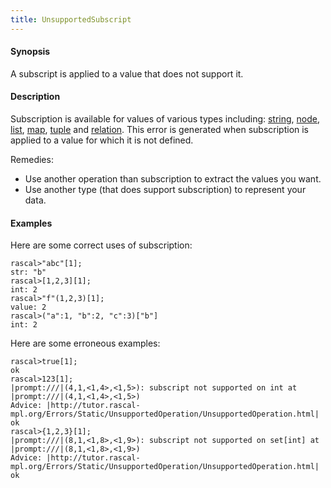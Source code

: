 ```yaml
---
title: UnsupportedSubscript
---
```


#### Synopsis

A subscript is applied to a value that does not support it.

#### Description

Subscription is available for values of various types including: 
[string](../../Rascal/Expressions/Values/String/Subscription/), 
[node](../../Rascal/Expressions/Values/Node/Subscription/),
[list](../../Rascal/Expressions/Values/List/Subscription/), 
[map](../../Rascal/Expressions/Values/Map/Subscription/), 
[tuple](../../Rascal/Expressions/Values/Tuple/Subscription/) and 
[relation](../../Rascal/Expressions/Values/Relation/Subscription/).
This error is generated when subscription is applied to a value for which it is not defined.

Remedies:

*  Use another operation than subscription to extract the values you want.
*  Use another type (that does support subscription) to represent your data.

#### Examples

Here are some correct uses of subscription:

```rascal-shell 
rascal>"abc"[1];
str: "b"
rascal>[1,2,3][1];
int: 2
rascal>"f"(1,2,3)[1];
value: 2
rascal>("a":1, "b":2, "c":3)["b"]
int: 2
```
Here are some erroneous examples:

```rascal-shell ,error
rascal>true[1];
ok
rascal>123[1];
|prompt:///|(4,1,<1,4>,<1,5>): subscript not supported on int at |prompt:///|(4,1,<1,4>,<1,5>)
Advice: |http://tutor.rascal-mpl.org/Errors/Static/UnsupportedOperation/UnsupportedOperation.html|
ok
rascal>{1,2,3}[1];
|prompt:///|(8,1,<1,8>,<1,9>): subscript not supported on set[int] at |prompt:///|(8,1,<1,8>,<1,9>)
Advice: |http://tutor.rascal-mpl.org/Errors/Static/UnsupportedOperation/UnsupportedOperation.html|
ok
```



